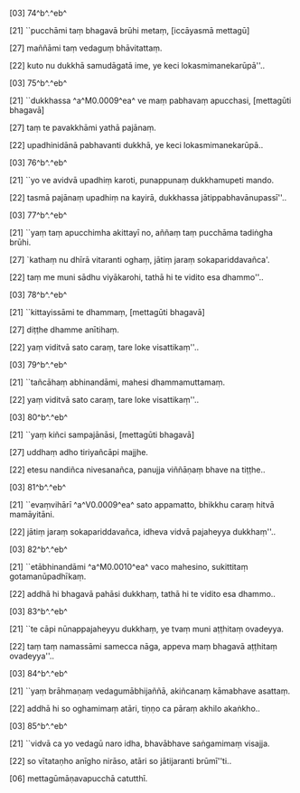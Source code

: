 [03] 74^b^.^eb^

[21] ``pucchāmi taṃ bhagavā brūhi metaṃ, [iccāyasmā mettagū]

[27] maññāmi taṃ vedaguṃ bhāvitattaṃ.

[22] kuto nu dukkhā samudāgatā ime, ye keci  lokasmimanekarūpā''..

[03] 75^b^.^eb^

[21] ``dukkhassa ^a^M0.0009^ea^ ve maṃ pabhavaṃ apucchasi,  [mettagūti bhagavā]

[27] taṃ te pavakkhāmi yathā pajānaṃ.

[22] upadhinidānā pabhavanti dukkhā, ye keci  lokasmimanekarūpā..

[03] 76^b^.^eb^

[21] ``yo ve avidvā upadhiṃ karoti, punappunaṃ dukkhamupeti  mando.

[22] tasmā pajānaṃ upadhiṃ na kayirā, dukkhassa  jātippabhavānupassī''..

[03] 77^b^.^eb^

[21] ``yaṃ taṃ apucchimha akittayī no, aññaṃ taṃ pucchāma  tadiṅgha brūhi.

[27] `kathaṃ nu dhīrā vitaranti oghaṃ, jātiṃ jaraṃ  sokapariddavañca'.

[22] taṃ me muni sādhu viyākarohi, tathā hi te vidito  esa dhammo''..

[03] 78^b^.^eb^

[21] ``kittayissāmi te dhammaṃ, [mettagūti bhagavā]

[27] diṭṭhe dhamme anītihaṃ.

[22] yaṃ viditvā sato caraṃ, tare loke visattikaṃ''..

[03] 79^b^.^eb^

[21] ``tañcāhaṃ abhinandāmi, mahesi dhammamuttamaṃ.

[22] yaṃ viditvā sato caraṃ, tare loke visattikaṃ''..

[03] 80^b^.^eb^

[21] ``yaṃ kiñci sampajānāsi, [mettagūti bhagavā]

[27] uddhaṃ adho tiriyañcāpi majjhe.

[22] etesu nandiñca nivesanañca, panujja viññāṇaṃ bhave na  tiṭṭhe..

[03] 81^b^.^eb^

[21] ``evaṃvihārī ^a^V0.0009^ea^ sato appamatto, bhikkhu caraṃ hitvā  mamāyitāni.

[22] jātiṃ jaraṃ sokapariddavañca, idheva vidvā pajaheyya  dukkhaṃ''..

[03] 82^b^.^eb^

[21] ``etābhinandāmi ^a^M0.0010^ea^ vaco mahesino,  sukittitaṃ gotamanūpadhīkaṃ.

[22] addhā hi bhagavā pahāsi dukkhaṃ, tathā hi te vidito  esa dhammo..

[03] 83^b^.^eb^

[21] ``te cāpi nūnappajaheyyu dukkhaṃ, ye tvaṃ muni aṭṭhitaṃ  ovadeyya.

[22] taṃ taṃ namassāmi samecca nāga, appeva maṃ bhagavā aṭṭhitaṃ  ovadeyya''..

[03] 84^b^.^eb^

[21] ``yaṃ brāhmaṇaṃ vedagumābhijaññā, akiñcanaṃ kāmabhave  asattaṃ.

[22] addhā hi so oghamimaṃ atāri, tiṇṇo ca pāraṃ  akhilo akaṅkho..

[03] 85^b^.^eb^

[21] ``vidvā ca yo vedagū naro idha, bhavābhave saṅgamimaṃ  visajja.

[22] so vītataṇho anīgho nirāso, atāri so  jātijaranti brūmī''ti..

[06] mettagūmāṇavapucchā catutthī.